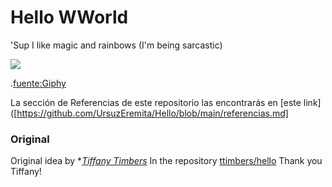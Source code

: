 # Hello WWorld
'Sup I like magic and rainbows (I'm being sarcastic)

![](https://media.giphy.com/media/2A75RyXVzzSI2bx4Gj/giphy.gif)

.[fuente:Giphy](https://giphy.com/gifs/hallmarkecards-cute-hallmark-shoebox-2A75RyXVzzSI2bx4Gj)

La sección de Referencias de este repositorio las encontrarás en [este link]([https://github.com/UrsuzEremita/Hello/blob/main/referencias.md]

### Original
Original idea by **[Tiffany Timbers](https://github.com/ttimbers/hello)* In the repository [ttimbers/hello](https://github.com/ttimbers/hello) Thank you Tiffany!
